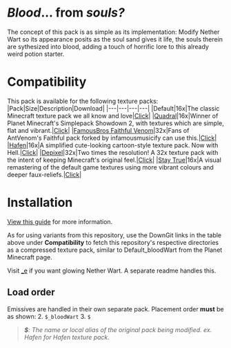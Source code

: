 # _Blood_... from _souls?_
The concept of this pack is as simple as its implementation: Modify Nether Wart so its appearance posits as the soul sand gives it life, the souls therein are sythesized into blood, adding a touch of horrific lore to this already weird potion starter.

# Compatibility
This pack is available for the following texture packs:
|Pack|Size|Description|Download|
|---|---|---|---|
|Default|16x|The classic Minecraft texture pack we all know and love|[Click](https://downgit.github.io/#/home?url=https://github.com/Hebgbs/minecraftMods/tree/master/bloodWart/Default_bloodWart)|
|[Quadral](https://www.planetminecraft.com/texture-pack/ignafs-quadral-resourcepack/)|16x|Winner of Planet Minecraft's Simplepack Showdown 2, with textures which are simple, flat and vibrant.|[Click](https://downgit.github.io/#/home?url=https://github.com/Hebgbs/minecraftMods/tree/master/bloodWart/Quadral_bloodWart)|
|[FamousBros Faithful Venom](https://www.planetminecraft.com/texture-pack/famousbros-faithful-venom/)|32x|Fans of AntVenom's Faithful pack forked by infamousmusicify can use this.|[Click](https://downgit.github.io/#/home?url=https://github.com/Hebgbs/minecraftMods/tree/master/bloodWart/FB-FV_bloodWart)|
|[Hafen](https://www.planetminecraft.com/texture-pack/hafen-4052511/)|16x|A simplified cute-looking cartoon-style texture pack. Now with Hell.|[Click](https://downgit.github.io/#/home?url=https://github.com/Hebgbs/minecraftMods/tree/master/bloodWart/Hafen_bloodWart)|
|[Depixel](https://www.planetminecraft.com/texture-pack/depixel/)|32x|Two times the resolution! A 32x texture pack with the intent of keeping Minecraft's original feel.|[Click](https://downgit.github.io/#/home?url=https://github.com/Hebgbs/minecraftMods/tree/master/bloodWart/Depixel_bloodWart)|
|[Stay True](https://www.planetminecraft.com/texture-pack/stay-true-4447380/)|16x|A visual remastering of the default game textures using more vibrant colours and deeper faux-reliefs.|[Click](https://downgit.github.io/#/home?url=https://github.com/Hebgbs/minecraftMods/tree/master/bloodWart/StayTrue_bloodWart)|

# Installation
[View this guide](https://github.com/Hebgbs/minecraftMods/blob/master/howToSave.md) for more information.  

As for using variants from this repository, use the DownGit links in the table above under **Compatibility** to fetch this repository's respective directories as a compressed texture pack, similar to Default_bloodWart from the Planet Minecraft page.

Visit [_e](https://github.com/Hebgbs/minecraftMods/tree/master/bloodWart/_e) if you want glowing Nether Wart. A separate readme handles this.

## Load order
Emissives are handled in their own separate pack. Placement order **must** be as shown:
   2. `$_bloodWart`
   3. `$`
> _**$**: The name or local alias of the original pack being modified. ex. Hafen for Hafen texture pack._
